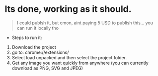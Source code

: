 # Its done, working as it should. 

> I could publsh it, but cmon, aint paying 5 USD to publish this... you can run it locally tho

- Steps to run it: 
1. Download the project
2. go to: chrome://extensions/
3. Select load unpacked and then select the project folder.
4. Get any image you want quickly from anywhere (you can currently download as PNG, SVG and JPEG) 

